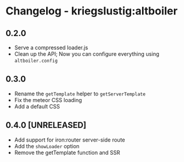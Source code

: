 # Changelog - kriegslustig:altboiler

## 0.2.0
* Serve a compressed loader.js
* Clean up the API; Now you can configure everything using `altboiler.config`

## 0.3.0
* Rename the `getTemplate` helper to `getServerTemplate`
* Fix the meteor CSS loading
* Add a default CSS

## 0.4.0 [UNRELEASED]
* Add support for iron:router server-side route
* Add the `showLoader` option
* Remove the getTemplate function and SSR
